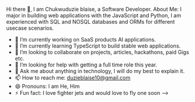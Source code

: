   <!-- Hi there 👋,
 I am Blaise Henshaw, a Software Development Engineer. 
 About Me:

Hello! I'm an experienced Engineer passionate about optimizing software performance, enhancing application efficiency, and developing high-quality, reliable software solutions. With a strong background in performance profiling, software optimization, and programming, I specialize in analyzing, identifying, and resolving performance bottlenecks, improving memory access patterns, and optimizing CPU and GPU utilization to deliver optimized, efficient, and scalable software applications. Additionally, I have extensive experience in software development with Python, C, and JavaScript, developing robust, maintainable, and innovative software solutions to meet diverse requirements, solve complex problems, and deliver exceptional user experiences.

Skills:

Performance Profiling: Intel VTune Profiler, AMD uProf, NVIDIA Nsight, Linux Perf, Valgrind
Software Optimization: CPU Optimization, GPU Optimization, Memory Access Optimization, Cache Optimization
Programming Languages: Python, C, JavaScript, Java
Development Tools: Git, GitHub, Visual Studio Code, PyCharm, CMake
Software Development: HTML, CSS, React, Node.js, Express.js -->

Hi there 👋,
 I am Chukwuduzie blaise, a Software Developer. 
 About Me:
 I major in building web applications with the JavaScript and Python, I am experienced with SQL and NOSQL databases and ORMs  for different usecase scenarios.
 
- 🔭 I’m currently working on SaaS products AI applications.
- 🌱 I’m currently learning TypeScript to build stable web applications.
- 👯 I’m looking to collaborate on projects, articles, hackathons, paid Gigs etc.
- 🤔 I’m looking for help with getting a full time role this year.
- 💬 Ask me about anything in technology, I will do my best to explain it.
- 📫 How to reach me: duzieblaise10@gmail.com
- 😄 Pronouns: I am He, Him
- ⚡ Fun fact: I love fighter jets and would love to fly one soon
-->
<!--
**vector-10/vector-10** is a ✨ _special_ ✨ repository because its `README.md` (this file) appears on your GitHub profile.

Here are some ideas to get you started:


